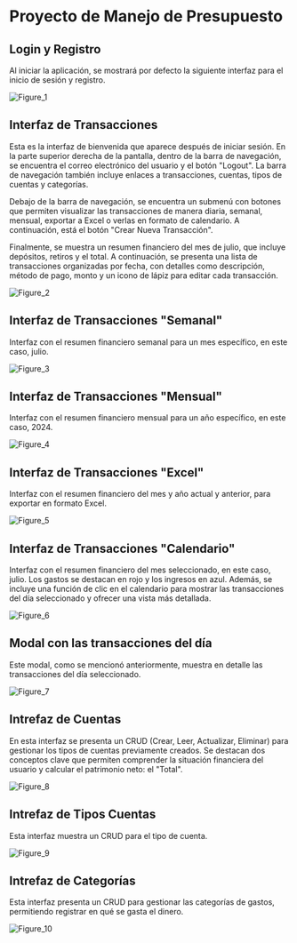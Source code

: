 # Proyecto de Manejo de Presupuesto

## Login y Registro
Al iniciar la aplicación, se mostrará por defecto la siguiente interfaz para el inicio de sesión y registro.

![Figure_1](./images/login.png)

## Interfaz de Transacciones
Esta es la interfaz de bienvenida que aparece después de iniciar sesión. En la parte superior derecha de la pantalla, dentro de la barra de navegación, se encuentra el correo electrónico del usuario y el botón "Logout". La barra de navegación también incluye enlaces a transacciones, cuentas, tipos de cuentas y categorías.

Debajo de la barra de navegación, se encuentra un submenú con botones que permiten visualizar las transacciones de manera diaria, semanal, mensual, exportar a Excel o verlas en formato de calendario. A continuación, está el botón "Crear Nueva Transacción".

Finalmente, se muestra un resumen financiero del mes de julio, que incluye depósitos, retiros y el total. A continuación, se presenta una lista de transacciones organizadas por fecha, con detalles como descripción, método de pago, monto y un icono de lápiz para editar cada transacción.

![Figure_2](./images/transacciones.png)

## Interfaz de Transacciones "Semanal"
Interfaz con el resumen financiero semanal para un mes específico, en este caso, julio.

![Figure_3](./images/semanal.png)

## Interfaz de Transacciones "Mensual"
Interfaz con el resumen financiero mensual para un año específico, en este caso, 2024.

![Figure_4](./images/mensual.png)

## Interfaz de Transacciones "Excel"
Interfaz con el resumen financiero del mes y año actual y anterior, para exportar en formato Excel.

![Figure_5](./images/excel.png)

## Interfaz de Transacciones "Calendario"
Interfaz con el resumen financiero del mes seleccionado, en este caso, julio. Los gastos se destacan en rojo y los ingresos en azul. Además, se incluye una función de clic en el calendario para mostrar las transacciones del día seleccionado y ofrecer una vista más detallada.

![Figure_6](./images/calendario.png)

## Modal con las transacciones del día
Este modal, como se mencionó anteriormente, muestra en detalle las transacciones del día seleccionado.

![Figure_7](./images/popup.png)

## Intrefaz de Cuentas
En esta interfaz se presenta un CRUD (Crear, Leer, Actualizar, Eliminar) para gestionar los tipos de cuentas previamente creados. Se destacan dos conceptos clave que permiten comprender la situación financiera del usuario y calcular el patrimonio neto: el "Total".

![Figure_8](./images/cuentas.png)

## Intrefaz de Tipos Cuentas
Esta interfaz muestra un CRUD para el tipo de cuenta.

![Figure_9](./images/tiposcuentas.png)

## Intrefaz de Categorías
Esta interfaz presenta un CRUD para gestionar las categorías de gastos, permitiendo registrar en qué se gasta el dinero.

![Figure_10](./images/categorias.png)